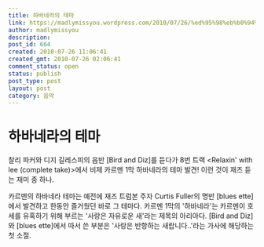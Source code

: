 ```yaml
---
title: 하바네라의 테마
link: https://madlymissyou.wordpress.com/2010/07/26/%ed%95%98%eb%b0%94%eb%84%a4%eb%9d%bc%ec%9d%98-%ed%85%8c%eb%a7%88/
author: madlymissyou
description:
post_id: 664
created: 2010-07-26 11:06:41
created_gmt: 2010-07-26 02:06:41
comment_status: open
status: publish
post_type: post
layout: post
category: 음악
---
```


# 하바네라의 테마

찰리 파커와 디지 길레스피의 음반 [Bird and Diz]를 듣다가 8번 트랙 <Relaxin' with lee (complete take)>에서 비제 카르멘 1막 하바네라의 테마 발견! 이런 것이 재즈 듣는 재미 중 하나.

카르멘의 하바네라 테마는 예전에 재즈 트럼본 주자 Curtis Fuller의 명반 [blues ette]에서 발견하고 한동안 즐거웠던 바로 그 테마다. 카르멘 1막의 '하바네라'는 카르멘이 호세를 유혹하기 위해 부르는 '사랑은 자유로운 새'라는 제목의 아리아다. [Bird and Diz]와 [blues ette]에서 따서 쓴 부분은 '사랑은 반항하는 새랍니다..'라는 가사에 해당하는 첫 소절.
